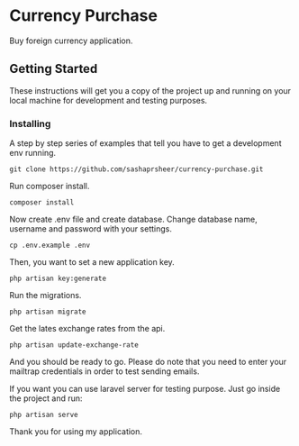 # Currency Purchase

Buy foreign currency application. 

## Getting Started

These instructions will get you a copy of the project up and running on your local machine for development and testing purposes. 


### Installing

A step by step series of examples that tell you have to get a development env running.

```
git clone https://github.com/sashaprsheer/currency-purchase.git
```

Run composer install.

```
composer install
```
Now create .env file and create database. Change database name, username and password with your settings.

```
cp .env.example .env
```

Then, you want to set a new application key.
      

```
php artisan key:generate
```

Run the migrations.
```
php artisan migrate
```
Get the lates exchange rates from the api.

```
php artisan update-exchange-rate
```


And you should be ready to go. 
Please do note that you need to enter your mailtrap credentials in order to test sending emails. 

If you want you can use laravel server for testing purpose. Just go inside the project and run:

```
php artisan serve
```

Thank you for using my application. 
